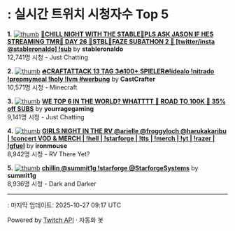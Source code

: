 # : 실시간 트위치 시청자수 Top 5

**1.** [![thumb](https://static-cdn.jtvnw.net/previews-ttv/live_user_stableronaldo-320x180.jpg)](https://twitch.tv/stableronaldo)
**[🎃CHILL NIGHT WITH THE STABLE🎃PLS ASK JASON IF HES STREAMING TMR🎃 DAY 26 🎃STBL🎃FAZE SUBATHON 2 🎃  [twitter/insta @stableronaldo] !sub](https://twitch.tv/stableronaldo)** by **stableronaldo**<br>12,741명 시청  - Just Chatting

**2.** [![thumb](https://static-cdn.jtvnw.net/previews-ttv/live_user_castcrafter-320x180.jpg)](https://twitch.tv/CastCrafter)
**[🔥CRAFTATTACK 13 TAG 3🔥100+ SPIELER🔥!idealo !nitrado !prepmymeal !holy !lvm #werbung](https://twitch.tv/CastCrafter)** by **CastCrafter**<br>10,571명 시청  - Minecraft

**3.** [![thumb](https://static-cdn.jtvnw.net/previews-ttv/live_user_yourragegaming-320x180.jpg)](https://twitch.tv/yourragegaming)
**[WE TOP 6 IN THE WORLD? WHATTTT 🤯 ROAD TO 100K 🤯 35% off SUBS](https://twitch.tv/yourragegaming)** by **yourragegaming**<br>9,141명 시청  - Just Chatting

**4.** [![thumb](https://static-cdn.jtvnw.net/previews-ttv/live_user_ironmouse-320x180.jpg)](https://twitch.tv/ironmouse)
**[GIRLS NIGHT IN THE RV @arielle @froggyloch @harukakaribu | !concert VOD & MERCH | !hell | !starforge | !tts | !merch | !yt | !razer | !gfuel](https://twitch.tv/ironmouse)** by **ironmouse**<br>8,942명 시청  - RV There Yet?

**5.** [![thumb](https://static-cdn.jtvnw.net/previews-ttv/live_user_summit1g-320x180.jpg)](https://twitch.tv/summit1g)
**[chillin @summit1g !starforge @StarforgeSystems](https://twitch.tv/summit1g)** by **summit1g**<br>8,936명 시청  - Dark and Darker


---
: 마지막 업데이트: 2025-10-27 09:17 UTC

Powered by [Twitch API](https://dev.twitch.tv/docs/api/reference) · 자동화 봇